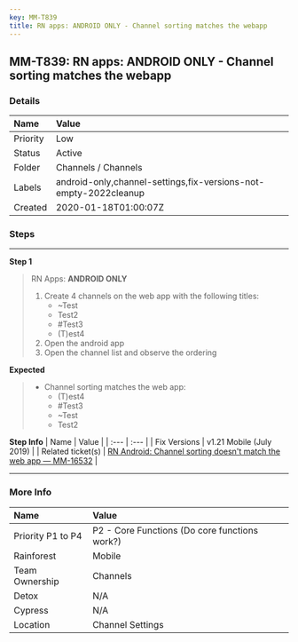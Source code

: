 ```yaml
---
key: MM-T839
title: RN apps: ANDROID ONLY - Channel sorting matches the webapp
---
```


## MM-T839: RN apps: ANDROID ONLY - Channel sorting matches the webapp

### Details

| Name     | Value                                                            |
| :------- | :--------------------------------------------------------------- |
| Priority | Low                                                              |
| Status   | Active                                                           |
| Folder   | Channels / Channels                                              |
| Labels   | android-only,channel-settings,fix-versions-not-empty-2022cleanup |
| Created  | 2020-01-18T01:00:07Z                                             |

### Steps

<hr/>

**Step 1**

> <article>RN Apps: <strong>ANDROID ONLY</strong><ol><li>Create 4 channels on the web app with the following titles:<ul><li>~Test</li><li>Test2</li><li>#Test3</li><li>(T)est4</li></ul></li><li>Open the android app</li><li>Open the channel list and observe the ordering</li></ol></article>

**Expected**

> <article><ul><li>Channel sorting matches the web app:<ul><li>(T)est4</li><li>#Test3</li><li>~Test</li><li>Test2</li></ul></li></ul></article>

**Step Info**
| Name | Value |
| :--- | :--- |
| Fix Versions | v1.21 Mobile (July 2019) |
| Related ticket(s) | <a href="https://mattermost.atlassian.net/browse/MM-16532" rel="noopener noreferrer" target="_blank">RN Android: Channel sorting doesn't match the web app — MM-16532</a> |

<hr/>

### More Info

| Name              | Value                                         |
| :---------------- | :-------------------------------------------- |
| Priority P1 to P4 | P2 - Core Functions (Do core functions work?) |
| Rainforest        | Mobile                                        |
| Team Ownership    | Channels                                      |
| Detox             | N/A                                           |
| Cypress           | N/A                                           |
| Location          | Channel Settings                              |
